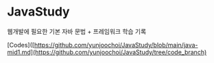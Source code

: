 # JavaStudy

  웹개발에 필요한 기본 자바 문법 + 프레임워크 학습 기록

[Codes]([https://github.com/yunjoochoi/JavaStudy/blob/main/java-mid1.md](https://github.com/yunjoochoi/JavaStudy/tree/code_branch)
